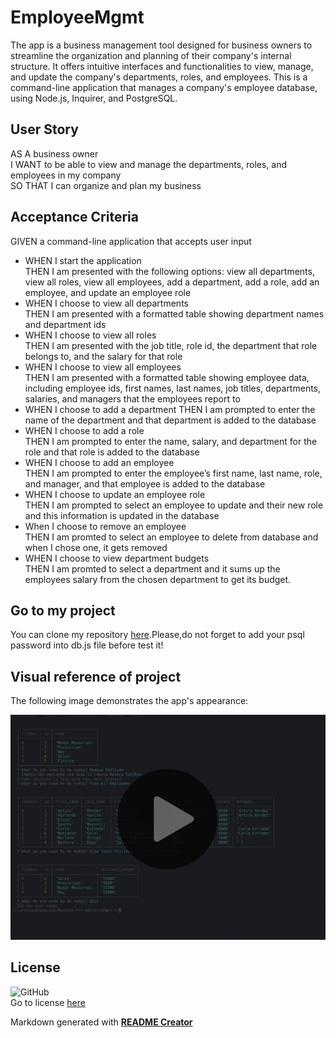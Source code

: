 # EmployeeMgmt
The app is a business management tool designed for business owners to streamline the organization and planning of their company's internal structure. It offers intuitive interfaces and functionalities to view, manage, and update the company's departments, roles, and employees. This is a command-line application that manages a company's employee database, using Node.js, Inquirer, and PostgreSQL.

## User Story

AS A business owner<br>
I WANT to be able to view and manage the departments, roles, and employees in my company<br>
SO THAT I can organize and plan my business

## Acceptance Criteria

GIVEN a command-line application that accepts user input<br>
* WHEN I start the application<br>
THEN I am presented with the following options: view all departments, view all roles, view all employees, add a department, add a role, add an employee, and update an employee role
* WHEN I choose to view all departments<br>
THEN I am presented with a formatted table showing department names and department ids
* WHEN I choose to view all roles<br>
THEN I am presented with the job title, role id, the department that role belongs to, and the salary for that role
* WHEN I choose to view all employees<br>
THEN I am presented with a formatted table showing employee data, including employee ids, first names, last names, job titles, departments, salaries, and managers that the employees report to
* WHEN I choose to add a department
THEN I am prompted to enter the name of the department and that department is added to the database
* WHEN I choose to add a role<br>
THEN I am prompted to enter the name, salary, and department for the role and that role is added to the database
* WHEN I choose to add an employee<br>
THEN I am prompted to enter the employee’s first name, last name, role, and manager, and that employee is added to the database
* WHEN I choose to update an employee role<br>
THEN I am prompted to select an employee to update and their new role and this information is updated in the database
* When I choose to remove an employee<br>
THEN I am promted to select an employee to delete from database and when I chose one, it gets removed
* WHEN I choose to view department budgets<br>
THEN I am promted to select a department and it sums up the employees salary from the chosen department to get its budget.


## Go to my project
  
You can clone my repository [here](https://github.com/VanZittle/employeeMgmt).Please,do not forget to add your psql password into db.js file before test it!

## Visual reference of project
The following image demonstrates the app's appearance:
  
[![video thumbnail](./assets/video-thumbnail.png)](https://drive.google.com/file/d/1gmlMMcdeYyndHoOp6UAkFiUqmLu96iZF/view?usp=drive_link)

## License
![GitHub](https://img.shields.io/github/license/VanZittle/employeeMgmt?style=for-the-badge)<br> Go to license [here](https://github.com/VanZittle/employeeMgmt/blob/main/LICENSE)
  
Markdown generated with **[README Creator](https://github.com/VanZittle/module9-challenge-ReadmeGenerator)**

